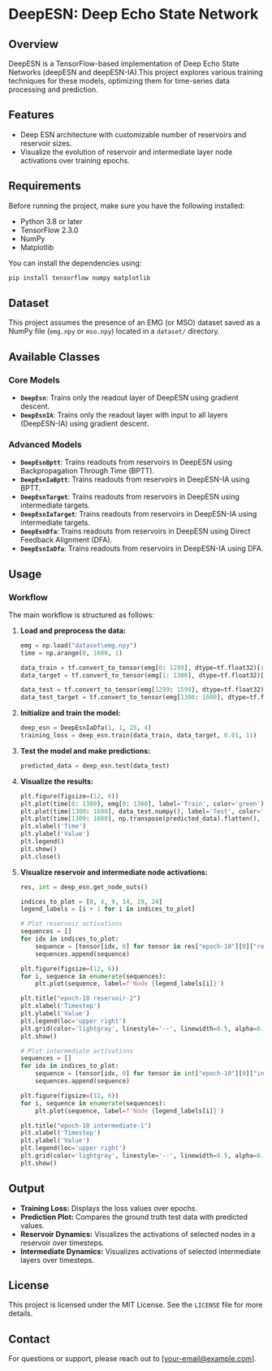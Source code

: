 # DeepESN: Deep Echo State Network

## Overview
DeepESN is a TensorFlow-based implementation of Deep Echo State Networks (deepESN and deepESN-IA).This project explores various training techniques for these models, optimizing them for time-series data processing and prediction.

## Features
- Deep ESN architecture with customizable number of reservoirs and reservoir sizes.
- Visualize the evolution of reservoir and intermediate layer node activations over training epochs.


## Requirements

Before running the project, make sure you have the following installed:

- Python 3.8 or later
- TensorFlow 2.3.0
- NumPy
- Matplotlib

You can install the dependencies using:
```bash
pip install tensorflow numpy matplotlib
```

## Dataset
This project assumes the presence of an EMG (or MSO) dataset saved as a NumPy file (`emg.npy` or `mso.npy`) located in a `dataset/` directory. 

## Available Classes

### Core Models
- **`DeepEsn`**: Trains only the readout layer of DeepESN using gradient descent.
- **`DeepEsnIA`**: Trains only the readout layer with input to all layers (DeepESN-IA) using gradient descent.

### Advanced Models
- **`DeepEsnBptt`**: Trains readouts from reservoirs in DeepESN using Backpropagation Through Time (BPTT).
- **`DeepEsnIaBptt`**: Trains readouts from reservoirs in DeepESN-IA using BPTT.
- **`DeepEsnTarget`**: Trains readouts from reservoirs in DeepESN using intermediate targets.
- **`DeepEsnIaTarget`**: Trains readouts from reservoirs in DeepESN-IA using intermediate targets.
- **`DeepEsnDfa`**: Trains readouts from reservoirs in DeepESN using Direct Feedback Alignment (DFA).
- **`DeepEsnIaDfa`**: Trains readouts from reservoirs in DeepESN-IA using DFA.

## Usage

### Workflow
The main workflow is structured as follows:

1. **Load and preprocess the data:**
   ```python
   emg = np.load("dataset\emg.npy")
   time = np.arange(0, 1600, 1)

   data_train = tf.convert_to_tensor(emg[0: 1299], dtype=tf.float32)[:, np.newaxis]
   data_target = tf.convert_to_tensor(emg[1: 1300], dtype=tf.float32)[:, np.newaxis]

   data_test = tf.convert_to_tensor(emg[1299: 1599], dtype=tf.float32)[:, np.newaxis]
   data_test_target = tf.convert_to_tensor(emg[1300: 1600], dtype=tf.float32)[:, np.newaxis]
   ```

2. **Initialize and train the model:**
   ```python
   deep_esn = DeepEsnIaDfa(1, 1, 25, 4)
   training_loss = deep_esn.train(data_train, data_target, 0.01, 11)
   ```

3. **Test the model and make predictions:**
   ```python
   predicted_data = deep_esn.test(data_test)
   ```

4. **Visualize the results:**
   ```python
   plt.figure(figsize=(12, 6))
   plt.plot(time[0: 1300], emg[0: 1300], label='Train', color='green')
   plt.plot(time[1300: 1600], data_test.numpy(), label='Test', color='blue')
   plt.plot(time[1300: 1600], np.transpose(predicted_data).flatten(), label='Predicted', color='red')
   plt.xlabel('Time')
   plt.ylabel('Value')
   plt.legend()
   plt.show()
   plt.close()
   ```

5. **Visualize reservoir and intermediate node activations:**
   ```python
   res, int = deep_esn.get_node_outs()

   indices_to_plot = [0, 4, 9, 14, 19, 24]
   legend_labels = [i + 1 for i in indices_to_plot]

   # Plot reservoir activations
   sequences = []
   for idx in indices_to_plot:
       sequence = [tensor[idx, 0] for tensor in res["epoch-10"][0]["res-1"]]
       sequences.append(sequence)

   plt.figure(figsize=(12, 6))
   for i, sequence in enumerate(sequences):
       plt.plot(sequence, label=f'Node {legend_labels[i]}')

   plt.title("epoch-10 reservoir-2")
   plt.xlabel('Timestep')
   plt.ylabel('Value')
   plt.legend(loc='upper right')
   plt.grid(color='lightgray', linestyle='--', linewidth=0.5, alpha=0.7)
   plt.show()

   # Plot intermediate activations
   sequences = []
   for idx in indices_to_plot:
       sequence = [tensor[idx, 0] for tensor in int["epoch-10"][0]["int-0"]]
       sequences.append(sequence)

   plt.figure(figsize=(12, 6))
   for i, sequence in enumerate(sequences):
       plt.plot(sequence, label=f'Node {legend_labels[i]}')

   plt.title("epoch-10 intermediate-1")
   plt.xlabel('Timestep')
   plt.ylabel('Value')
   plt.legend(loc='upper right')
   plt.grid(color='lightgray', linestyle='--', linewidth=0.5, alpha=0.7)
   plt.show()
   ```

## Output
- **Training Loss:** Displays the loss values over epochs.
- **Prediction Plot:** Compares the ground truth test data with predicted values.
- **Reservoir Dynamics:** Visualizes the activations of selected nodes in a reservoir over timesteps.
- **Intermediate Dynamics:** Visualizes activations of selected intermediate layers over timesteps.

## License
This project is licensed under the MIT License. See the `LICENSE` file for more details.

## Contact
For questions or support, please reach out to [your-email@example.com].

